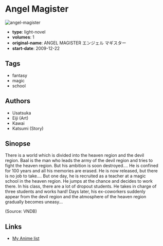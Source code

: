 # Angel Magister

![angel-magister](https://cdn.myanimelist.net/images/manga/3/124783.jpg)

-   **type**: light-novel
-   **volumes**: 1
-   **original-name**: ANGEL MAGISTER エンジェル マギスター
-   **start-date**: 2009-12-22

## Tags

-   fantasy
-   magic
-   school

## Authors

-   Usatsuka
-   Eiji (Art)
-   Kawai
-   Katsumi (Story)

## Sinopse

There is a world which is divided into the heaven region and the devil region. Baal is the man who leads the army of the devil region and tries to fight the heaven region. But his ambition is soon destroyed.... He is confined for 100 years and all his memories are erased. He is now released, but there is no job to take.... But one day, he is recruited as a teacher at a magic school in the heaven region. He jumps at the chance and decides to work there. In his class, there are a lot of dropout students. He takes in charge of three students and works hard! Days later, his ex-coworkers suddenly appear from the devil region and the atmosphere of the heaven region gradually becomes uneasy...

(Source: VNDB)

## Links

-   [My Anime list](https://myanimelist.net/manga/62885/Angel_Magister)

